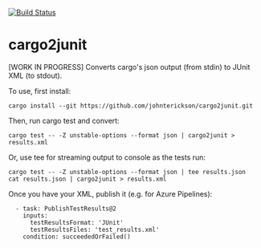 [![Build Status](https://dev.azure.com/johnterickson/rust-lang/_apis/build/status/cargo2junit?branchName=master)](https://dev.azure.com/johnterickson/rust-lang/_build/latest?definitionId=17&branchName=master)

# cargo2junit
[WORK IN PROGRESS] Converts cargo's json output (from stdin) to JUnit XML (to stdout).

To use, first install:
```
cargo install --git https://github.com/johnterickson/cargo2junit.git
```

Then, run cargo test and convert:
```
cargo test -- -Z unstable-options --format json | cargo2junit > results.xml
```

Or, use tee for streaming output to console as the tests run:
```
cargo test -- -Z unstable-options --format json | tee results.json
cat results.json | cargo2junit > results.xml
```

Once you have your XML, publish it (e.g. for Azure Pipelines):
```
  - task: PublishTestResults@2
    inputs: 
      testResultsFormat: 'JUnit'
      testResultsFiles: 'test_results.xml'
    condition: succeededOrFailed()
```
